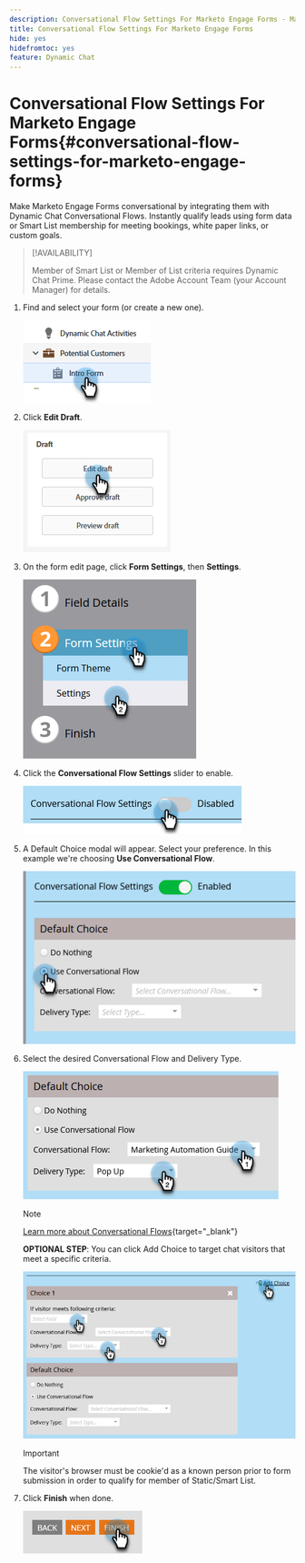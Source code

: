 ```yaml
---
description: Conversational Flow Settings For Marketo Engage Forms - Marketo Docs - Product Documentation
title: Conversational Flow Settings For Marketo Engage Forms
hide: yes
hidefromtoc: yes
feature: Dynamic Chat
---
```

# Conversational Flow Settings For Marketo Engage Forms{#conversational-flow-settings-for-marketo-engage-forms}

Make Marketo Engage Forms conversational by integrating them with Dynamic Chat Conversational Flows. Instantly qualify leads using form data or Smart List membership for meeting bookings, white paper links, or custom goals.

>[!AVAILABILITY]
>
>Member of Smart List or Member of List criteria requires Dynamic Chat Prime. Please contact the Adobe Account Team (your Account Manager) for details.

1. Find and select your form (or create a new one).

   ![](assets/conversational-flow-settings-1.png)

1. Click **Edit Draft**.

   ![](assets/conversational-flow-settings-2.png)

1. On the form edit page, click **Form Settings**, then **Settings**.

   ![](assets/conversational-flow-settings-3.png)

1. Click the **Conversational Flow Settings** slider to enable.

   ![](assets/conversational-flow-settings-4.png)

1. A Default Choice modal will appear. Select your preference. In this example we're choosing **Use Conversational Flow**.

   ![](assets/conversational-flow-settings-5.png)

1. Select the desired Conversational Flow and Delivery Type.

   ![](assets/conversational-flow-settings-6.png)

   >[!NOTE]
   >
   >[Learn more about Conversational Flows](/help/marketo/product-docs/demand-generation/dynamic-chat/automated-chat/conversational-flow-overview.md){target="_blank"}

   **OPTIONAL STEP**: You can click Add Choice to target chat visitors that meet a specific criteria. 

   ![](assets/conversational-flow-settings-7.png)
   
   >[!IMPORTANT]
   >
   >The visitor's browser must be cookie'd as a known person prior to form submission in order to qualify for member of Static/Smart List.

1. Click **Finish** when done.

   ![](assets/conversational-flow-settings-8.png)
